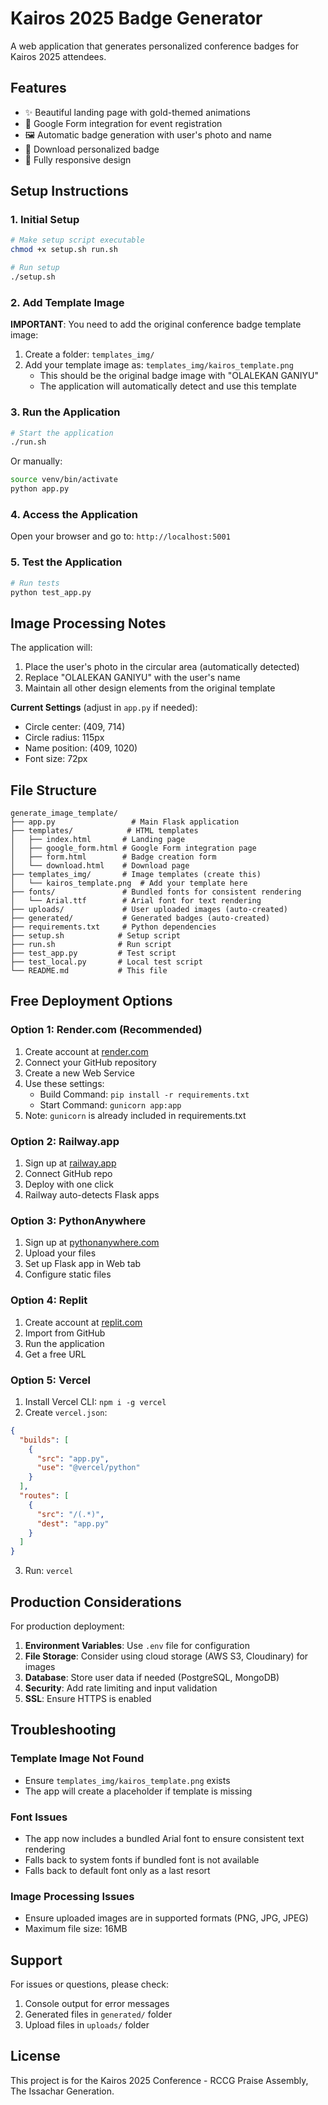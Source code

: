 # Kairos 2025 Badge Generator

A web application that generates personalized conference badges for Kairos 2025 attendees.

## Features

- ✨ Beautiful landing page with gold-themed animations
- 📝 Google Form integration for event registration
- 🖼️ Automatic badge generation with user's photo and name
- 💾 Download personalized badge
- 📱 Fully responsive design

## Setup Instructions

### 1. Initial Setup

```bash
# Make setup script executable
chmod +x setup.sh run.sh

# Run setup
./setup.sh
```

### 2. Add Template Image

**IMPORTANT**: You need to add the original conference badge template image:

1. Create a folder: `templates_img/`
2. Add your template image as: `templates_img/kairos_template.png`
   - This should be the original badge image with "OLALEKAN GANIYU"
   - The application will automatically detect and use this template

### 3. Run the Application

```bash
# Start the application
./run.sh
```

Or manually:
```bash
source venv/bin/activate
python app.py
```

### 4. Access the Application

Open your browser and go to: `http://localhost:5001`

### 5. Test the Application

```bash
# Run tests
python test_app.py
```

## Image Processing Notes

The application will:
1. Place the user's photo in the circular area (automatically detected)
2. Replace "OLALEKAN GANIYU" with the user's name
3. Maintain all other design elements from the original template

**Current Settings** (adjust in `app.py` if needed):
- Circle center: (409, 714)
- Circle radius: 115px
- Name position: (409, 1020)
- Font size: 72px

## File Structure

```
generate_image_template/
├── app.py                 # Main Flask application
├── templates/            # HTML templates
│   ├── index.html       # Landing page
│   ├── google_form.html # Google Form integration page
│   ├── form.html        # Badge creation form
│   └── download.html    # Download page
├── templates_img/       # Image templates (create this)
│   └── kairos_template.png  # Add your template here
├── fonts/               # Bundled fonts for consistent rendering
│   └── Arial.ttf        # Arial font for text rendering
├── uploads/             # User uploaded images (auto-created)
├── generated/           # Generated badges (auto-created)
├── requirements.txt     # Python dependencies
├── setup.sh            # Setup script
├── run.sh              # Run script
├── test_app.py         # Test script
├── test_local.py       # Local test script
└── README.md           # This file
```

## Free Deployment Options

### Option 1: Render.com (Recommended)

1. Create account at [render.com](https://render.com)
2. Connect your GitHub repository
3. Create a new Web Service
4. Use these settings:
   - Build Command: `pip install -r requirements.txt`
   - Start Command: `gunicorn app:app`
5. Note: `gunicorn` is already included in requirements.txt

### Option 2: Railway.app

1. Sign up at [railway.app](https://railway.app)
2. Connect GitHub repo
3. Deploy with one click
4. Railway auto-detects Flask apps

### Option 3: PythonAnywhere

1. Sign up at [pythonanywhere.com](https://www.pythonanywhere.com)
2. Upload your files
3. Set up Flask app in Web tab
4. Configure static files

### Option 4: Replit

1. Create account at [replit.com](https://replit.com)
2. Import from GitHub
3. Run the application
4. Get a free URL

### Option 5: Vercel

1. Install Vercel CLI: `npm i -g vercel`
2. Create `vercel.json`:
```json
{
  "builds": [
    {
      "src": "app.py",
      "use": "@vercel/python"
    }
  ],
  "routes": [
    {
      "src": "/(.*)",
      "dest": "app.py"
    }
  ]
}
```
3. Run: `vercel`

## Production Considerations

For production deployment:

1. **Environment Variables**: Use `.env` file for configuration
2. **File Storage**: Consider using cloud storage (AWS S3, Cloudinary) for images
3. **Database**: Store user data if needed (PostgreSQL, MongoDB)
4. **Security**: Add rate limiting and input validation
5. **SSL**: Ensure HTTPS is enabled

## Troubleshooting

### Template Image Not Found
- Ensure `templates_img/kairos_template.png` exists
- The app will create a placeholder if template is missing

### Font Issues
- The app now includes a bundled Arial font to ensure consistent text rendering
- Falls back to system fonts if bundled font is not available
- Falls back to default font only as a last resort

### Image Processing Issues
- Ensure uploaded images are in supported formats (PNG, JPG, JPEG)
- Maximum file size: 16MB

## Support

For issues or questions, please check:
1. Console output for error messages
2. Generated files in `generated/` folder
3. Upload files in `uploads/` folder

## License

This project is for the Kairos 2025 Conference - RCCG Praise Assembly, The Issachar Generation.
